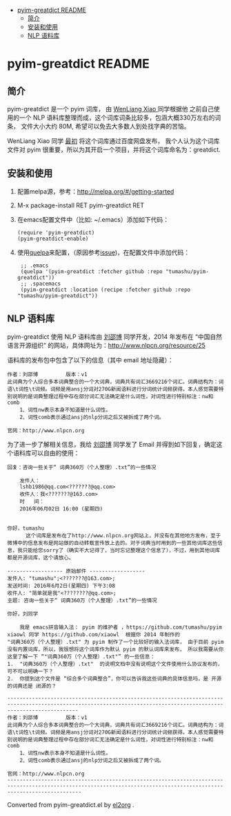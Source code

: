 - [pyim-greatdict README](#org57842d4)
  - [简介](#orgcf8626b)
  - [安装和使用](#org0d761c1)
  - [NLP 语料库](#orgf6603cc)


<a id="org57842d4"></a>

# pyim-greatdict README


<a id="orgcf8626b"></a>

## 简介

pyim-greatdict 是一个 pyim 词库， 由 [WenLiang Xiao ](https://github.com/xiaowl) 同学根据他 之前自己使用的一个 NLP 语料库整理而成，这个词库词条比较多，包涵大概330万左右的词条， 文件大小大约 80M, 希望可以免去大多数人到处找字典的苦恼。

WenLiang Xiao 同学 [最初](https://github.com/tumashu/pyim/pull/77) 将这个词库通过百度网盘发布， 我个人认为这个词库文件对 pyim 很重要，所以为其开启一个项目，并将这个词库命名为：greatdict.


<a id="org0d761c1"></a>

## 安装和使用

1.  配置melpa源，参考：<http://melpa.org/#/getting-started>
2.  M-x package-install RET pyim-greatdict RET
3.  在emacs配置文件中（比如: ~/.emacs）添加如下代码：

        (require 'pyim-greatdict)
        (pyim-greatdict-enable)

4. 使用[quelpa](https://github.com/quelpa/quelpa)来配置，（原因参考[issue](https://github.com/tumashu/pyim-greatdict/issues/4))，在配置文件中添加代码：

        ;; .emacs
        (quelpa '(pyim-greatdict :fetcher github :repo "tumashu/pyim-greatdict"))
        ;; .spacemacs
        (pyim-greatdict :location (recipe :fetcher github :repo "tumashu/pyim-greatdict"))

<a id="orgf6603cc"></a>

## NLP 语料库

pyim-greatdict 使用 NLP 语料库由 [刘邵博](https://github.com/lshb) 同学开发，2014 年发布在 “中国自然语言开源组织” 的网站，具体网址为：<http://www.nlpcn.org/resource/25>

语料库的发布包中包含了以下的信息（其中 email 地址隐藏）：

    作者：刘邵博         版本：v1
    此词典为个人综合多本词典整合的一个大词典，词典共有词汇3669216个词汇。词典结构为：词语\t词性\t词频。词频是用ansj分词对270G新闻语料进行分词统计词频获得。本人感觉需要特别说明的是词典整理过程中存在部分词汇无法确定是什么词性，对词性进行特别标注：nw和comb
        1、词性nw表示本身不知道是什么词性。
        2、词性comb表示通过ansj的nlp分词之后又被拆成了两个词。

    官网：http://www.nlpcn.org

为了进一步了解相关信息，我给 [刘邵博](https://github.com/lshb) 同学发了 Email 并得到如下回复，确定这个语料库可以自由的使用：

    回复：咨询一些关于“ 词典360万（个人整理）.txt”的一些情况

        发件人：
        lshb1986@qq.com<???????@qq.com>
        收件人：我<???????@163.com>
        时   间：
        2016年06月02日 16:00 (星期四)


    你好，tumashu
          这个词库是发布在了http://www.nlpcn.org网站上，并没有在其他地方发布，至于微博中的信息发布是网站做的自动转载宣传放上去的。对于词典当时用到的一些其他词库这些信息，我只能给您sorry了（确实不大记得了，当时忘记整理这个信息了），不过，用到其他词库都是开源词库，这个请放心。

    ------------------ 原始邮件 ------------------
    发件人: "tumashu";<???????@163.com>;
    发送时间: 2016年6月2日(星期四) 下午3:08
    收件人: "简单就是我"<????????@qq.com>;
    主题: 咨询一些关于“ 词典360万（个人整理）.txt”的一些情况

    你好，刘同学

        我是 emacs拼音输入法： pyim 的维护者 ，https://github.com/tumashu/pyim      xiaowl 同学 https://github.com/xiaowl  根据你 2014 年制作的
    "词典360万（个人整理）.txt" 为 pyim 制作了一个比较好的输入法词库， 由于目前 pyim 没有内置词库，所以，我很想将这个词库作为默认 pyim 的默认词库来发布， 所以我需要从你这里了解一下 “"词典360万（个人整理）.txt"” 的一些信息：
    1.  "词典360万（个人整理）.txt"  的说明文档中没有说明这个文件使用什么协议发布的， 可不可以明确一下？
    2.  你提到这个文件是 “综合多个词典整合”，你可以告诉我这些词典的具体信息吗，是 开源的词典还是 闭源的？

    -------------------------------------------------------------------------------------------------------------------------------------------------------------------
    作者：刘邵博         版本：v1
    此词典为个人综合多本词典整合的一个大词典，词典共有词汇3669216个词汇。词典结构为：词语\t词性\t词频。词频是用ansj分词对270G新闻语料进行分词统计词频获得。本人感觉需要特别说明的是词典整理过程中存在部分词汇无法确定是什么词性，对词性进行特别标注：nw和comb
        1、词性nw表示本身不知道是什么词性。
        2、词性comb表示通过ansj的nlp分词之后又被拆成了两个词。

    官网：http://www.nlpcn.org
    --------------------------------------------------------------------------------------------------------------------------------------------------------------------


Converted from pyim-greatdict.el by [el2org](https://github.com/tumashu/el2org) .
